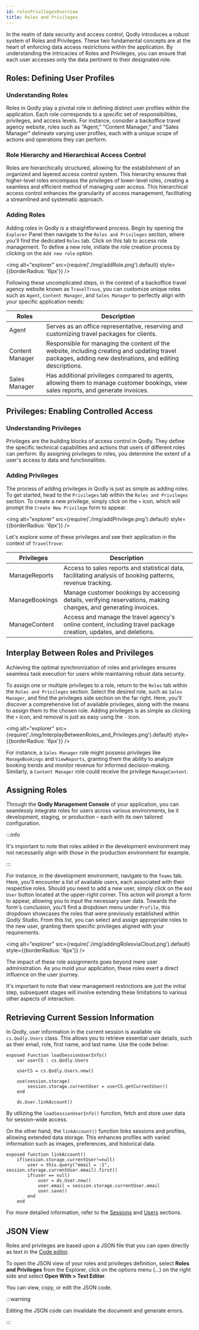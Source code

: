 ```yaml
---
id: rolesPrivilegesOverview
title: Roles and Privileges
---
```



In the realm of data security and access control, Qodly introduces a robust system of Roles and Privileges. These two fundamental concepts are at the heart of enforcing data access restrictions within the application. By understanding the intricacies of Roles and Privileges, you can ensure that each user accesses only the data pertinent to their designated role. 

## Roles: Defining User Profiles 

### Understanding Roles  

Roles in Qodly play a pivotal role in defining distinct user profiles within the application. Each role corresponds to a specific set of responsibilities, privileges, and access levels. For instance, consider a backoffice travel agency website, roles such as "Agent," "Content Manager," and "Sales Manager" delineate varying user profiles, each with a unique scope of actions and operations they can perform.

### Role Hierarchy and Hierarchical Access Control  

Roles are hierarchically structured, allowing for the establishment of an organized and layered access control system. This hierarchy ensures that higher-level roles encompass the privileges of lower-level roles, creating a seamless and efficient method of managing user access. This hierarchical access control enhances the granularity of access management, facilitating a streamlined and systematic approach.

### Adding Roles  

Adding roles in Qodly is a straightforward process. Begin by opening the `Explorer` Panel then navigate to the `Roles and Privileges` section, where you'll find the dedicated `Roles` tab. Click on this tab to access role management. To define a new role, initiate the role creation process by clicking on the `Add new role` option. 

<img alt="explorer" src={require('./img/addRole.png').default} style={{borderRadius: '6px'}} />

Following these uncomplicated steps, in the context of a backoffice travel agency website known as `TravelTrove`, you can customize unique roles such as `Agent`, `Content Manager`, and `Sales Manager` to perfectly align with your specific application needs:


|Roles          |Description|
|---------------|---|
|Agent       |Serves as an office representative, reserving and customizing travel packages for clients.|  
|Content Manager|Responsible for managing the content of the website, including creating and updating travel packages, adding new destinations, and editing descriptions.|
|Sales Manager   |Has additional privileges compared to agents, allowing them to manage customer bookings, view sales reports, and generate invoices.|

## Privileges: Enabling Controlled Access

### Understanding Privileges  

Privileges are the building blocks of access control in Qodly. They define the specific technical capabilities and actions that users of different roles can perform. By assigning privileges to roles, you determine the extent of a user's access to data and functionalities. 

### Adding Privileges  

The process of adding privileges in Qodly is just as simple as adding roles. To get started, head to the `Privileges` tab within the `Roles and Privileges` section. To create a new privilege, simply click on the `+` icon, which will prompt the `Create New Privilege` form to appear.

<img alt="explorer" src={require('./img/addPrivilege.png').default} style={{borderRadius: '6px'}} />

Let's explore some of these privileges and see their application in the context of `TravelTrove`:

|Privileges          |Description|
|---------------|---|
|ManageReports          | Access to sales reports and statistical data, facilitating analysis of booking patterns, revenue tracking.|
|ManageBookings       | Manage customer bookings by accessing details, verifying reservations, making changes, and generating invoices.|
|ManageContent        | Access and manage the travel agency's online content, including travel package creation, updates, and deletions.|


## Interplay Between Roles and Privileges

Achieving the optimal synchronization of roles and privileges ensures seamless task execution for users while maintaining robust data security. 

To assign one or multiple privileges to a role, return to the `Roles` tab within the `Roles and Privileges` section. Select the desired role, such as `Sales Manager`, and find the privileges side section on the far right. Here, you'll discover a comprehensive list of available privileges, along with the means to assign them to the chosen role. Adding privileges is as simple as clicking the `+` icon, and removal is just as easy using the `-` icon. 

<img alt="explorer" src={require('./img/InterplayBetweenRoles_and_Privileges.png').default} style={{borderRadius: '6px'}} />

For instance, a `Sales Manager` role might possess privileges like `ManageBookings` and `ViewReports`, granting them the ability to analyze booking trends and monitor revenue for informed decision-making. Similarly, a `Content Manager` role could receive the privilege `ManageContent`.


## Assigning Roles

Through the **Qodly Management Console** of your application, you can seamlessly integrate roles for users across various environments, be it development, staging, or production – each with its own tailored configuration. 

:::info

It's important to note that roles added in the development environment may not necessarily align with those in the production environment for example.

:::

For instance, in the development environment, navigate to the `Teams` tab. Here, you'll encounter a list of available users, each associated with their respective roles. Should you need to add a new user, simply click on the `Add User` button located at the upper-right corner. This action will prompt a form to appear, allowing you to input the necessary user data. Towards the form's conclusion, you'll find a dropdown menu under `Profile`, this dropdown showcases the roles that were previously established within Qodly Studio. From this list, you can select and assign appropriate roles to the new user, granting them specific privileges aligned with your requirements.

<img alt="explorer" src={require('./img/addingRolesviaCloud.png').default} style={{borderRadius: '6px'}} />

The impact of these role assignments goes beyond mere user administration. As you mold your application, these roles exert a direct influence on the user journey. 

It's important to note that view management restrictions are just the initial step, subsequent stages will involve extending these limitations to various other aspects of interaction.


## Retrieving Current Session Information

In Qodly, user information in the current session is available via `cs.Qodly.Users` class. This allows you to retrieve essential user details, such as their email, role, first name, and last name. Use the code below:

```qs
exposed Function loadSessionUserInfo()
	var userCS : cs.Qodly.Users
	
	userCS = cs.Qodly.Users.new()

	use(session.storage)
		session.storage.currentUser = userCS.getCurrentUser()
	end

    ds.User.linkAccount()
```

By utilizing the `loadSessionUserInfo()` function, fetch and store user data for session-wide access.


On the other hand, the `linkAccount()` function links sessions and profiles, allowing extended data storage. This enhances profiles with varied information such as images, preferences, and historical data.

```qs
exposed function linkAccount()
	if(session.storage.currentUser!=null)
		user = this.query("email = :1", session.storage.currentUser.email).first()
		if(user == null)
			user = ds.User.new()
			user.email = session.storage.currentUser.email
			user.save()
		end
	end
```

For more detailed information, refer to the [Sessions](../../language/SessionClass.md) and [Users](../../language/UsersClass.md) sections.



## JSON View

Roles and privileges are based upon a JSON file that you can open directly as text in the [Code editor](../coding.md#code-editor). 

To open the JSON view of your roles and privileges definition, select **Roles and Privileges** from the Explorer, click on the options menu (...) on the right side and select **Open With > Text Editor**.

You can view, copy, or edit the JSON code. 

:::warning

Editing the JSON code can invalidate the document and generate errors.

:::

